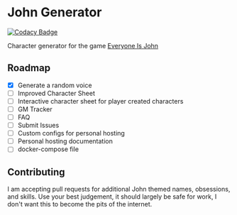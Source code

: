 # John Generator 

[![Codacy Badge](https://api.codacy.com/project/badge/Grade/225759254b72441e87aacc4176b2b0f1)](https://app.codacy.com/gh/jmillerv/johngenerator?utm_source=github.com&utm_medium=referral&utm_content=jmillerv/johngenerator&utm_campaign=Badge_Grade_Settings)

Character generator for the game [Everyone Is John](https://img.4plebs.org/boards/tg/image/1377/34/1377343288798.pdf)

## Roadmap 
- [x] Generate a random voice
- [ ] Improved Character Sheet
- [ ] Interactive character sheet for player created characters
- [ ] GM Tracker
- [ ] FAQ
- [ ] Submit Issues
- [ ] Custom configs for personal hosting
- [ ] Personal hosting documentation
- [ ] docker-compose file

## Contributing 
I am accepting pull requests for additional John themed names, obsessions, and skills.
Use your best judgement, it should largely be safe for work, I don't want this to become the pits of the internet. 
